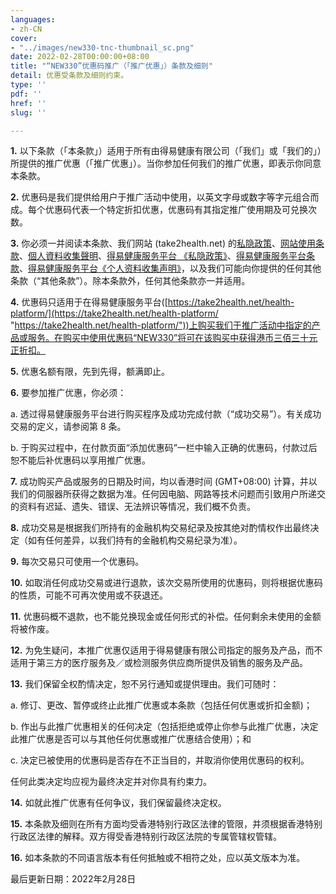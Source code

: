 ```yaml
---
languages:
- zh-CN
cover:
- "../images/new330-tnc-thumbnail_sc.png"
date: 2022-02-28T00:00:00+08:00
title: "“NEW330”优惠码推广（「推广优惠」）条款及细则"
detail: 优惠受条款及细则约束。
type: ''
pdf: ''
href: ''
slug: ''

---
```

**1.**	以下条款（「本条款」）适用于所有由得易健康有限公司（「我们」或「我们的」）所提供的推广优惠（「推广优惠」）。当你参加任何我们的推广优惠，即表示你同意本条款。

**2.**	优惠码是我们提供给用户于推广活动中使用，以英文字母或数字等字元组合而成。每个优惠码代表一个特定折扣优惠，优惠码有其指定推广使用期及可兑换次数。

**3.**	你必须一并阅读本条款、我们网站 (take2health.net) 的[私隐政策](https://take2health.net/terms-and-conditions/%E7%A7%81%E9%9A%B1%E6%94%BF%E7%AD%96)、[网站使用条款](https://take2health.net/terms-and-conditions/%E7%B6%B2%E7%AB%99%E4%BD%BF%E7%94%A8%E6%A2%9D%E6%AC%BE)、[個人資料收集聲明](https://take2health.net/terms-and-conditions/%E5%80%8B%E4%BA%BA%E8%B3%87%E6%96%99%E6%94%B6%E9%9B%86%E8%81%B2%E6%98%8E)、[得易健康服务平台 《私隐政策》](https://take2health.net/health-platform/agreement/2)、[得易健康服务平台条款](https://take2health.net/health-platform/agreement/3)、[得易健康服务平台《个人资料收集声明》](https://take2health.net/health-platform/agreement/1)，以及我们可能向你提供的任何其他条款（“其他条款”）。除本条款外，任何其他条款亦一并适用。

**4.**	优惠码只适用于在得易健康服务平台([https://take2health.net/health-platform/](https://take2health.net/health-platform/ "https://take2health.net/health-platform/"))上购买我们于推广活动中指定的产品或服务。在购买中使用优惠码“NEW330”将可在该购买中获得港币三佰三十元正折扣。

**5.**	优惠名额有限，先到先得，额满即止。

**6.**	要参加推广优惠，你必须：

a.	透过得易健康服务平台进行购买程序及成功完成付款（“成功交易”）。有关成功交易的定义，请参阅第 8 条。

b.	于购买过程中，在付款页面“添加优惠码”一栏中输入正确的优惠码，付款过后恕不能后补优惠码以享用推广优惠。

**7.**	成功购买产品或服务的日期及时间，均以香港时间 (GMT+08:00) 计算，并以我们的伺服器所获得之数据为准。任何因电脑、网路等技术问题而引致用户所递交的资料有迟延、遗失、错误、无法辨识等情况，我们概不负责。

**8.**	成功交易是根据我们所持有的金融机构交易纪录及按其绝对酌情权作出最终决定（如有任何差异，以我们持有的金融机构交易纪录为准）。

**9.**	每次交易只可使用一个优惠码。

**10.**	如取消任何成功交易或进行退款，该次交易所使用的优惠码，则将根据优惠码的性质，可能不可再次使用或不获退还。

**11.**	优惠码概不退款，也不能兑换现金或任何形式的补偿。任何剩余未使用的金额将被作废。

**12.**	为免生疑问，本推广优惠仅适用于得易健康有限公司指定的服务及产品，而不适用于第三方的医疗服务及／或检测服务供应商所提供及销售的服务及产品。

**13.**	我们保留全权酌情决定，恕不另行通知或提供理由。我们可随时：

a.	修订、更改、暂停或终止此推广优惠或本条款（包括任何优惠或折扣金额)；

b.	作出与此推广优惠相关的任何决定（包括拒绝或停止你参与此推广优惠，决定此推广优惠是否可以与其他任何优惠或推广优惠结合使用）；和 

c.	决定已被使用的优惠码是否存在不正当目的，并取消你使用优惠码的权利。

任何此类决定均应视为最终决定并对你具有约束力。

**14.**	如就此推广优惠有任何争议，我们保留最终决定权。

**15.**	本条款及细则在所有方面均受香港特别行政区法律的管限，并须根据香港特别行政区法律的解释。双方得受香港特别行政区法院的专属管辖权管辖。

**16.**	如本条款的不同语言版本有任何抵触或不相符之处，应以英文版本为准。

最后更新日期：2022年2月28日